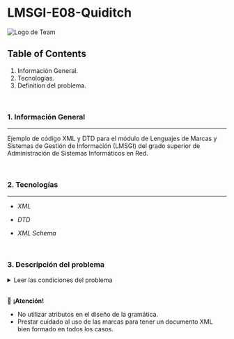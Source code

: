 # LMSGI-E08-Quiditch

![Logo de Team](https://github.com/ana-polo/LMSGI02-E01/blob/main/LMSGI.gif "Team logo")

## Table of Contents

1. Información General.
2. Tecnologias.
3. Definition del problema.

&nbsp;

### 1. Información General

***

Ejemplo de código XML y DTD para el módulo de Lenguajes de Marcas y Sistemas de Gestión de Información (LMSGI) del grado superior de Administración de Sistemas Informáticos en Red.

&nbsp;

### 2. Tecnologías

***

- *XML*

- *DTD*

- *XML Schema*

&nbsp;

### 3. Descripción del problema

<details>
<summary>Leer las condiciones del problema</summary>
    En el mundo mágico el principal deporte es el Quiditch, que se desarrolla mientras 14 jugadores, 
				 7 de cada equipo, vuelan en escobas al tiempo que esquivan las bludgers ( tipo de pelota hechizada 
				 que persigue a los jugadores de forma indiscriminada ). En cada equipo hay siete jugadores: 
•	Tres son cazadores, su cometido es lanzar la quaffle ( pelota especial ) e intentar que entre 
					 por uno de los aros de gol. Obtienen diez puntos cada vez que la quaffle pasa por un aro. 
•	El guardián, vuela alrededor de los aros de gol y detiene los lanzamientos del otro equipo.
•	Dos golpeadores, cuyo trabajo es proteger a su equipo de las bludgers y desviarlas hacia el equipo contrario. 
•	El buscador, vuela entre cazadores, golpeadores, la quaffle y las bludgers, intentando atrapar la snitch 
					 dorada ( una pelota pequeña con alas que vuela muy rápido y es difícil de coger, ya que está hechizada para 
						no dejarse atrapar ) antes de que la coja el otro buscador, porque cada vez que un buscador la atrapa, su 
						equipo gana ciento cincuenta puntos extra.
Un partido de quidditch sólo termina cuando se atrapa la snitch, así que puede durar muchísimo ( el record 
					son 3 meses 2 días y 3minutos ). 
El colegio de magia y hechicería Hogwarts celebra todos los cursos un campeonato de Quidditch entre las 
					cuatro casas del colegio, Gryffinfor, Ravenclaw, Hufflepuff y Slytherin. Los cuatro equipos compiten 
					entre sí para luchar por la Copa del colegio.
Para agilizar la gestión de los datos del campeonato, Albus Dumbledor, director del colegio de magia y 
					hechicería Hogwarts, ha contratado a los mejores especialistas en lenguajes de marcas, los alumnos muggles 
					del 1er curso de ASIR del IES Alisal, para hacer una aplicación xml que valide los documentos XML con la información 
                    sobre cada uno de los partidos que tienen lugar. 

Estos ficheros XML han de contener la siguiente información sobre el partido:
•	Equipos que lo juegan. ( Sólo pueden ser los equipos de las casas de Hogwarts ).
•	Fecha del encuentro. 
•	Duración del mismo. 
•	Ganador. ( Su valor será el nombre del equipo ganador ). 
•	Arbitro. Pueden ser la profesora. Hooch o el profesor Snape.
•	Código de identificación del partido. Está formado por las iniciales de los equipos contrincantes, en mayúsculas, seguidas de un guión y cuatro cifras que representan el año del partido.

Sobre cada equipo se guardará la siguiente información:
•	Nombre.
•	Agrupar los jugadores que ocupan cada uno de los puestos. Hay que guardar, si es el caso, los goles que ha metido cada uno de los cazadores, las paradas del guardián y si el buscador ha capturado o no la snicht dorada. 
•	Puntos conseguidos. 
•	Código que lo identifica, se formará por las 3 primeras letras del nombre, en minúsculas, seguido de tres cifras. 

La información que queremos guardar de cada uno de los jugadores es:
•	Nombre. 
•	Número de faltas cometidas, si las hay. 
•	Código identificador, que coincide con el expediente académico. Está compuesto de 8 Caracteres alfanuméricos. 
•	Número de cursos que lleva formando parte del equipo.
</details>
&nbsp;

👀 **¡Atención!**

- No utilizar atributos en el diseño de la gramática.
- Prestar cuidado al uso de las marcas para tener un documento XML bien formado en todos los casos.

&nbsp;
